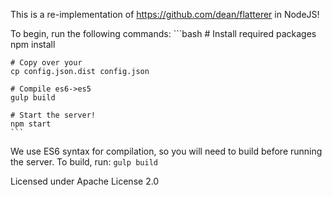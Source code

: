 This is a re-implementation of https://github.com/dean/flatterer in NodeJS!

To begin, run the following commands:
    ```bash
    # Install required packages
    npm install
    
    # Copy over your 
    cp config.json.dist config.json

    # Compile es6->es5
    gulp build

    # Start the server!
    npm start
    ```

We use ES6 syntax for compilation, so you will need to build before running the server.
To build, run:
    `gulp build`

Licensed under Apache License 2.0

